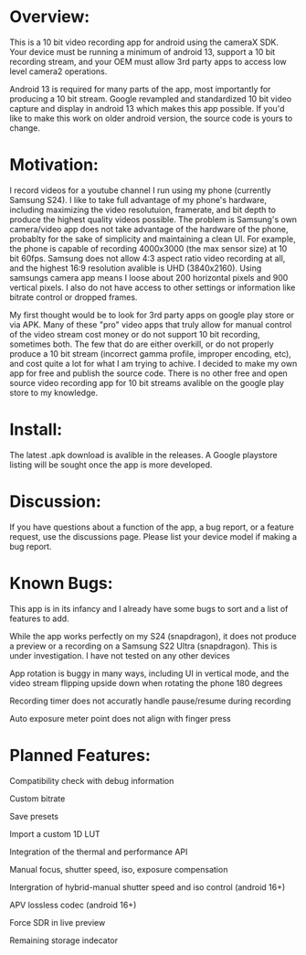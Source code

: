 # Overview:

This is a 10 bit video recording app for android using the cameraX SDK. Your device must be running a minimum of android 13, support a 10 bit recording stream, and your OEM must allow 3rd party apps to access low level camera2 operations.

Android 13 is required for many parts of the app, most importantly for producing a 10 bit stream. Google revampled and standardized 10 bit video capture and display in android 13 which makes this app possible. If you'd like to make this work on older android version, the source code is yours to change.

# Motivation:

I record videos for a youtube channel I run using my phone (currently Samsung S24). I like to take full advantage of my phone's hardware, including maximizing the video resolutuion, framerate, and bit depth to produce the highest quality videos possible. The problem is Samsung's own camera/video app does not take advantage of the hardware of the phone, probablty for the sake of simplicity and maintaining a clean UI. For example, the phone is capable of recording 4000x3000 (the max sensor size) at 10 bit 60fps. Samsung does not allow 4:3 aspect ratio video recording at all, and the highest 16:9 resolution avalible is UHD (3840x2160). Using samsungs camera app means I loose about 200 horizontal pixels and 900 vertical pixels. I also do not have access to other settings or information like bitrate control or dropped frames.

My first thought would be to look for 3rd party apps on google play store or via APK. Many of these "pro" video apps that truly allow for manual control of the video stream cost money or do not support 10 bit recording, sometimes both. The few that do are either overkill, or do not properly produce a 10 bit stream (incorrect gamma profile, improper encoding, etc), and cost quite a lot for what I am trying to achive. I decided to make my own app for free and publish the source code. There is no other free and open source video recording app for 10 bit streams avalible on the google play store to my knowledge.

# Install:

The latest .apk download is avalible in the releases. A Google playstore listing will be sought once the app is more developed.

# Discussion:

If you have questions about a function of the app, a bug report, or a feature request, use the discussions page. Please list your device model if making a bug report.

# Known Bugs:

This app is in its infancy and I already have some bugs to sort and a list of features to add.

While the app works perfectly on my S24 (snapdragon), it does not produce a preview or a recording on a Samsung S22 Ultra (snapdragon). This is under investigation. I have not tested on any other devices

App rotation is buggy in many ways, including UI in vertical mode, and the video stream flipping upside down when rotating the phone 180 degrees

Recording timer does not accuratly handle pause/resume during recording

Auto exposure meter point does not align with finger press

# Planned Features:

Compatibility check with debug information

Custom bitrate

Save presets

Import a custom 1D LUT

Integration of the thermal and performance API

Manual focus, shutter speed, iso, exposure compensation

Intergration of hybrid-manual shutter speed and iso control (android 16+)

APV lossless codec (android 16+)

Force SDR in live preview

Remaining storage indecator
